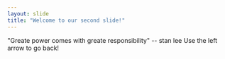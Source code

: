 ```yaml
---
layout: slide
title: "Welcome to our second slide!"
---
```

"Greate power comes with greate responsibility" -- stan lee
Use the left arrow to go back!
